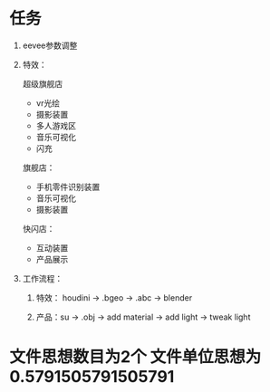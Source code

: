 # 任务

1. eevee参数调整

2. 特效：

   超级旗舰店

   * vr光绘
   * 摄影装置
   * 多人游戏区
   * 音乐可视化
   * 闪充

   旗舰店：

   * 手机零件识别装置
   * 音乐可视化
   * 摄影装置

   快闪店：

   * 互动装置
   * 产品展示

3. 工作流程：

   1. 特效： houdini -> .bgeo -> .abc -> blender

   2. 产品：su -> .obj -> add material -> add light -> tweak light 

      





# 文件思想数目为2个 文件单位思想为0.5791505791505791